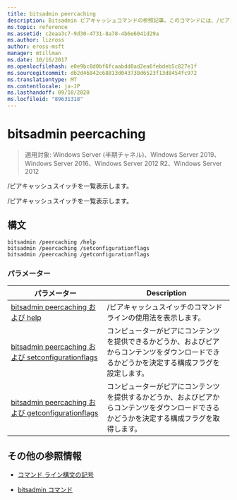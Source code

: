 ```yaml
---
title: bitsadmin peercaching
description: Bitsadmin ピアキャッシュコマンドの参照記事。このコマンドには、/ピアキャッシュスイッチが表示されます。
ms.topic: reference
ms.assetid: c2eaa3c7-9d30-4731-8a78-4b6e6041d29a
ms.author: lizross
author: eross-msft
manager: mtillman
ms.date: 10/16/2017
ms.openlocfilehash: e0e9bc8d0bf6fcaabdd0ad2ea6febdeb5c827e1f
ms.sourcegitcommit: db2d46842c68813d043738d6523f13d8454fc972
ms.translationtype: MT
ms.contentlocale: ja-JP
ms.lasthandoff: 09/10/2020
ms.locfileid: "89631318"
---
```

# <a name="bitsadmin-peercaching"></a>bitsadmin peercaching

> 適用対象: Windows Server (半期チャネル)、Windows Server 2019、Windows Server 2016、Windows Server 2012 R2、Windows Server 2012

/ピアキャッシュスイッチを一覧表示します。

/ピアキャッシュスイッチを一覧表示します。

## <a name="syntax"></a>構文

```
bitsadmin /peercaching /help
bitsadmin /peercaching /setconfigurationflags
bitsadmin /peercaching /getconfigurationflags
```

### <a name="parameters"></a>パラメーター

| パラメーター | Description |
| -------------- | -------------- |
| [bitsadmin peercaching および help](bitsadmin-peercaching-and-help.md) | /ピアキャッシュスイッチのコマンドラインの使用法を表示します。|
| [bitsadmin peercaching および setconfigurationflags](bitsadmin-peercaching-and-setconfigurationflags.md) | コンピューターがピアにコンテンツを提供できるかどうか、およびピアからコンテンツをダウンロードできるかどうかを決定する構成フラグを設定します。 |
| [bitsadmin peercaching および getconfigurationflags](bitsadmin-peercaching-and-getconfigurationflags.md) | コンピューターがピアにコンテンツを提供するかどうか、およびピアからコンテンツをダウンロードできるかどうかを決定する構成フラグを取得します。 |

## <a name="additional-references"></a>その他の参照情報

- [コマンド ライン構文の記号](command-line-syntax-key.md)

- [bitsadmin コマンド](bitsadmin.md)
